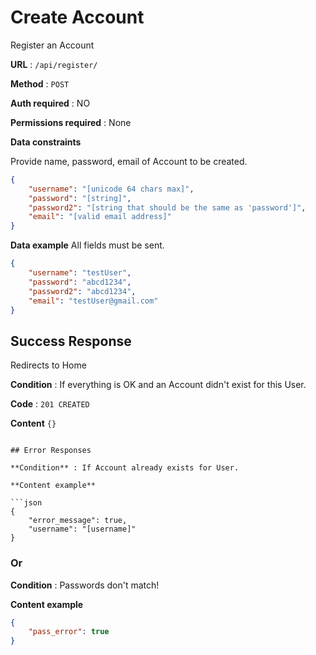 # Create Account

Register an Account

**URL** : `/api/register/`

**Method** : `POST`

**Auth required** : NO

**Permissions required** : None

**Data constraints**

Provide name, password, email of Account to be created.

```json
{
    "username": "[unicode 64 chars max]",
    "password": "[string]",
    "password2": "[string that should be the same as 'password']",
    "email": "[valid email address]"
}
```

**Data example** All fields must be sent.

```json
{
    "username": "testUser",
    "password": "abcd1234",
    "password2": "abcd1234",
    "email": "testUser@gmail.com"
}
```

## Success Response
Redirects to Home

**Condition** : If everything is OK and an Account didn't exist for this User.

**Code** : `201 CREATED`

**Content** ```{}```
```

## Error Responses

**Condition** : If Account already exists for User.

**Content example**

```json
{
    "error_message": true, 
    "username": "[username]"
}
```

### Or

**Condition** : Passwords don't match!

**Content example**

```json
{
    "pass_error": true
}
```